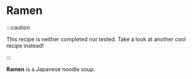 # Ramen

:::caution

This recipe is neither completed nor tested. Take a look at another cool recipe
instead!

:::

**Ramen** is a Japanese noodle soup.
